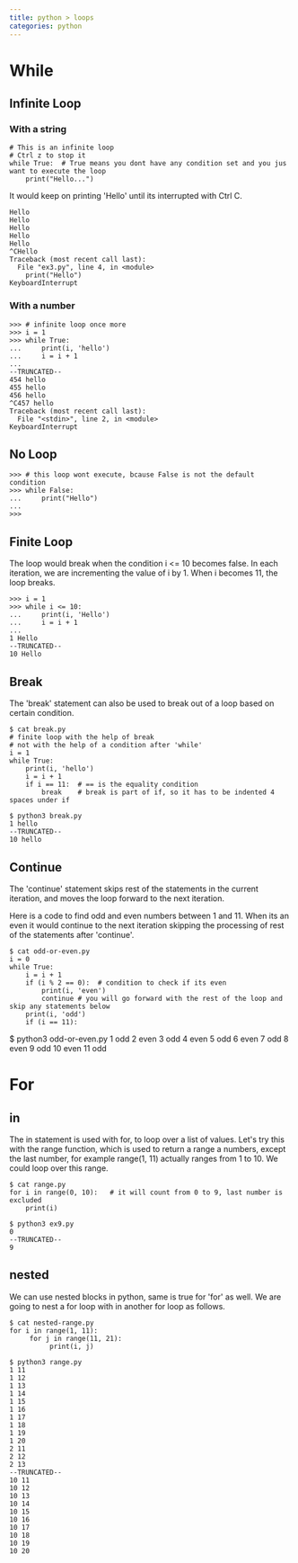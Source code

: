 ```yaml
---
title: python > loops
categories: python
---
```


# While
## Infinite Loop
### With a string
```
# This is an infinite loop
# Ctrl z to stop it
while True:  # True means you dont have any condition set and you jus want to execute the loop    
    print("Hello...")
```
It would keep on printing 'Hello' until its interrupted with Ctrl C.
```
Hello
Hello
Hello
Hello
Hello
^CHello
Traceback (most recent call last):
  File "ex3.py", line 4, in <module>
    print("Hello")
KeyboardInterrupt
```
### With a number
```
>>> # infinite loop once more
>>> i = 1
>>> while True:
...     print(i, 'hello')
...     i = i + 1
...
--TRUNCATED--
454 hello
455 hello
456 hello
^C457 hello
Traceback (most recent call last):
  File "<stdin>", line 2, in <module>
KeyboardInterrupt
```

## No Loop
```
>>> # this loop wont execute, bcause False is not the default condition
>>> while False:
...     print("Hello")
...
>>> 
```

## Finite Loop
The loop would break when the condition i <= 10 becomes false.
In each iteration, we are incrementing the value of i by 1. When i becomes 11, the loop breaks.
```
>>> i = 1
>>> while i <= 10:
...     print(i, 'Hello')
...     i = i + 1
...
1 Hello
--TRUNCATED--
10 Hello
```

## Break
The 'break' statement can also be used to break out of a loop based on certain condition.
```
$ cat break.py
# finite loop with the help of break
# not with the help of a condition after 'while'
i = 1
while True:
    print(i, 'hello')
    i = i + 1
    if i == 11:  # == is the equality condition
        break    # break is part of if, so it has to be indented 4 spaces under if
```
```
$ python3 break.py
1 hello
--TRUNCATED--
10 hello
```

## Continue
The 'continue' statement skips rest of the statements in the current iteration, and moves the loop forward to the next iteration.

Here is a code to find odd and even numbers between 1 and 11. 
When its an even it would continue to the next iteration skipping the processing of rest of the statements after 'continue'.
```
$ cat odd-or-even.py
i = 0
while True:
    i = i + 1
    if (i % 2 == 0):  # condition to check if its even
        print(i, 'even')
        continue # you will go forward with the rest of the loop and skip any statements below
    print(i, 'odd')
    if (i == 11):
```
$ python3 odd-or-even.py
1 odd
2 even
3 odd
4 even
5 odd
6 even
7 odd
8 even
9 odd
10 even
11 odd

# For
## in
The in statement is used with for, to loop over a list of values. Let's try this with the range function, which is used to return a range a numbers, except the last number, for example range(1, 11) actually ranges from 1 to 10. We could loop over this range.
```
$ cat range.py
for i in range(0, 10):   # it will count from 0 to 9, last number is excluded
    print(i)
```
```
$ python3 ex9.py
0
--TRUNCATED--
9
```

## nested
We can use nested blocks in python, same is true for 'for' as well. We are going to nest a for loop with in another for loop as follows.
```
$ cat nested-range.py
for i in range(1, 11):
     for j in range(11, 21):
          print(i, j)
```

```
$ python3 range.py
1 11
1 12
1 13
1 14
1 15
1 16
1 17
1 18
1 19
1 20
2 11
2 12
2 13
--TRUNCATED--
10 11
10 12
10 13
10 14
10 15
10 16
10 17
10 18
10 19
10 20
```